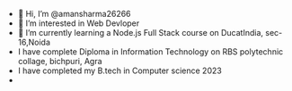 - 👋 Hi, I’m @amansharma26266
- 👀 I’m interested in Web Devloper
- 🌱 I’m currently learning a Node.js Full Stack course on DucatIndia, sec-16,Noida
- I have complete Diploma in Information Technology on RBS polytechnic collage, bichpuri, Agra
- I have completed my B.tech in Computer science 2023
- 
  

<!---
amansharma26266/amansharma26266 is a ✨ special ✨ repository because its `README.md` (this file) appears on your GitHub profile.
You can click the Preview link to take a look at your changes.
--->
